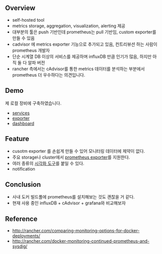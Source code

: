 ## Overview 

- self-hosted tool
- metrics storage, aggregation, visualization, alerting 제공
- 대부분의 툴은 push 기반인데 prometheus는 pull 기반임, custom exporter를 만들 수 있음  
- cadvisor 에 metrics exporter 기능으로 추가되고 있음, 컨트리뷰션 하는 사람이 prometheus 개발자
- 단순 시계열 DB 이상의 서비스를 제공하며 influxDB 만큼 인기가 많음, 하지만 아직 둘 다 알파 버전
- rancher 측에서는 cAdvisor를 통한 metrics 데이터를 분석하는 부분에서 prometheus 더 우수하다는 의견입니다.

## Demo

제 로컬 장비에 구축하였습니다.

- [services](http://10.64.51.185:9090/)
- [exporter](http://10.64.51.185:9104/metrics)
- [dashboard](http://10.64.51.185:3000/dash1)

## Feature

- cusotm exporter 를 손쉽게 만들 수 있어 모니터링 데이터에 제약이 없다. 
- 주요 storage나 cluster에서 [prometheus exporter](http://prometheus.io/docs/instrumenting/exporters/)를 지원한다.
- 여러 종류의 [시각화 도구](http://prometheus.io/docs/visualization/promdash/)를 붙일 수 있다.  
- notification

## Conclusion 

- 사내 도커 빌드풀에 prometheus를 설치해보는 것도 괜찮을 거 같다.
- 현재 사용 중인 influxDB + cAdvisor + grafana와 비교해보자  

## Reference 

- http://rancher.com/comparing-monitoring-options-for-docker-deployments/
- http://rancher.com/docker-monitoring-continued-prometheus-and-sysdig/
